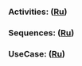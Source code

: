 ### Activities: ([Ru](https://github.com/Skindrila/My_Smart_Clock/blob/master/Documentation/Diagrams/Activities/Activities.md))
### Sequences: ([Ru](https://github.com/Skindrila/My_Smart_Clock/blob/master/Documentation/Diagrams/Sequences/Sequences.md))
### UseCase: ([Ru](https://github.com/Skindrila/My_Smart_Clock/blob/master/Documentation/Diagrams/UseCase/UseCase.md))
